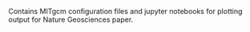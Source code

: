 Contains MITgcm configuration files and jupyter notebooks for plotting output for Nature Geosciences paper.
